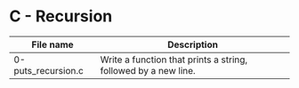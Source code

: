 # C - Recursion

| File name          | Description                                                    |
| ------------------ | -------------------------------------------------------------- |
| 0-puts_recursion.c | Write a function that prints a string, followed by a new line. |
